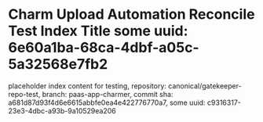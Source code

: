# Charm Upload Automation Reconcile Test Index Title some uuid: 6e60a1ba-68ca-4dbf-a05c-5a32568e7fb2
 placeholder index content for testing,  repository: canonical/gatekeeper-repo-test,  branch: paas-app-charmer,  commit sha: a681d87d93f4d6e6615abbfe0ea4e422776770a7,  some uuid: c9316317-23e3-4dbc-a93b-9a10529ea206
